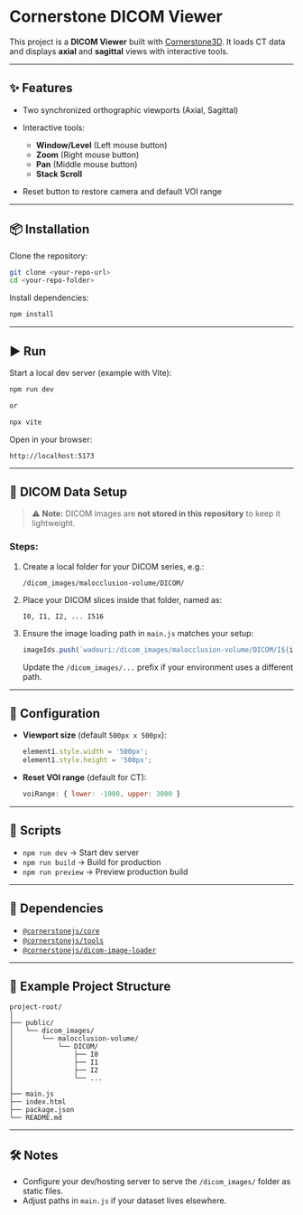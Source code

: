 # Cornerstone DICOM Viewer

This project is a **DICOM Viewer** built with [Cornerstone3D](https://github.com/cornerstonejs/cornerstone3D). It loads CT data and displays **axial** and **sagittal** views with interactive tools.

---

## ✨ Features

* Two synchronized orthographic viewports (Axial, Sagittal)
* Interactive tools:

  * **Window/Level** (Left mouse button)
  * **Zoom** (Right mouse button)
  * **Pan** (Middle mouse button)
  * **Stack Scroll**
* Reset button to restore camera and default VOI range

---

## 📦 Installation

Clone the repository:

```bash
git clone <your-repo-url>
cd <your-repo-folder>
```

Install dependencies:

```bash
npm install
```

---

## ▶️ Run

Start a local dev server (example with Vite):

```bash
npm run dev

or

npx vite
```

Open in your browser:

```
http://localhost:5173
```

---

## 📂 DICOM Data Setup

> ⚠️ **Note:** DICOM images are **not stored in this repository** to keep it lightweight.

### Steps:

1. Create a local folder for your DICOM series, e.g.:

   ```
   /dicom_images/malocclusion-volume/DICOM/
   ```
2. Place your DICOM slices inside that folder, named as:

   ```
   I0, I1, I2, ... I516
   ```
3. Ensure the image loading path in `main.js` matches your setup:

   ```js
   imageIds.push(`wadouri:/dicom_images/malocclusion-volume/DICOM/I${i}`);
   ```

   Update the `/dicom_images/...` prefix if your environment uses a different path.

---

## 🔧 Configuration

* **Viewport size** (default `500px x 500px`):

  ```js
  element1.style.width = '500px';
  element1.style.height = '500px';
  ```

* **Reset VOI range** (default for CT):

  ```js
  voiRange: { lower: -1000, upper: 3000 }
  ```

---

## 📜 Scripts

* `npm run dev` → Start dev server
* `npm run build` → Build for production
* `npm run preview` → Preview production build

---

## 📌 Dependencies

* [`@cornerstonejs/core`](https://www.npmjs.com/package/@cornerstonejs/core)
* [`@cornerstonejs/tools`](https://www.npmjs.com/package/@cornerstonejs/tools)
* [`@cornerstonejs/dicom-image-loader`](https://www.npmjs.com/package/@cornerstonejs/dicom-image-loader)

---

## 📁 Example Project Structure

```
project-root/
│
├── public/
│   └── dicom_images/
│       └── malocclusion-volume/
│           └── DICOM/
│               ├── I0
│               ├── I1
│               ├── I2
│               └── ...
│
├── main.js
├── index.html
├── package.json
└── README.md
```

---

## 🛠 Notes

* Configure your dev/hosting server to serve the `/dicom_images/` folder as static files.
* Adjust paths in `main.js` if your dataset lives elsewhere.
